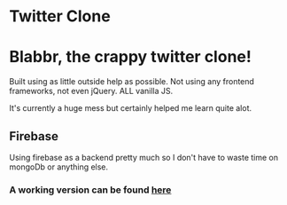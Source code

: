 Twitter Clone
=============

# Blabbr, the crappy twitter clone!

Built using as little outside help as possible.
Not using any frontend frameworks, not even jQuery.
ALL vanilla JS.

It's currently a huge mess but certainly helped me learn quite alot.

## Firebase
Using firebase as a backend pretty much so I don't have to waste time on mongoDb or anything else.



### A working version can be found [here](https://gavhanna.github.io/twitter-clone/)